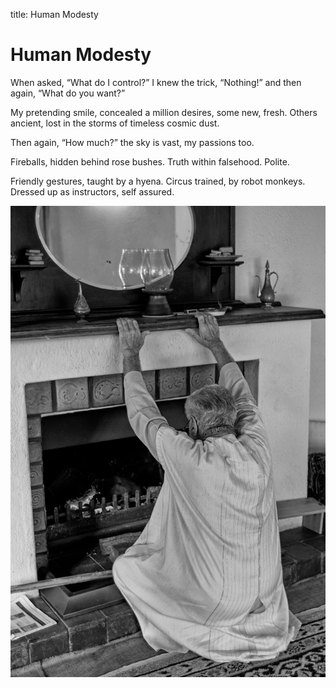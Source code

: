 title: Human Modesty

# Human Modesty

When asked, “What do I control?”
I knew the trick,
“Nothing!”
and then again, “What do you want?”

My pretending smile,
concealed a million desires, some new, fresh.
Others ancient, lost in the storms of timeless cosmic dust.

Then again, “How much?”
the sky is vast, my passions too.

Fireballs, hidden behind rose bushes.
Truth within falsehood.
Polite.

Friendly gestures,
taught by a hyena.
Circus trained,
by robot monkeys.
Dressed up as instructors,
self assured.

![Burn the self](./img/sfh_burn.jpg)